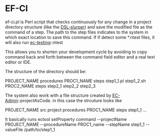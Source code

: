 # EF-CI

ef-ci.pl is Perl script that checks continuously for any change in a project directory structure (like the [DSL-slurper](http://github.com/electric-cloud/DSL-slurper)) and save the modified file as the command of a step.
The path to the step files indicates to the system in which exact location to save this command.
If if detect some *.ntest files, it will also run [ec-testing](http://github.com/electric-cloud/ec-testing)::ntest

This allows you to shorten your development cycle by avoiding to copy command back and forth between the command field editor and a real text editor or IDE.

The structure of the directory should be:

PROJECT_NAME
  procedures
    PROC1_NAME
      steps
        step1_1.pl
        step1_2.sh
    PROC2_NAME
      steps
        step2_1
        step2_2
        step2_3
        
The system also work with a file structure created by [EC-Admin](http://github.com/electric-cloud/EC-Admin)::projectAsCode. in this case the strcuture looks like

PROJECT_NAME
  src
    project
      procedures
        PROC1_NAME
          steps
            step1_1
...

It basically runs ectool setProperty command --projectName PROJECT_NAME --procedureName PROC1_name --stepName step1_1 --valueFile /path/to/step1_1
